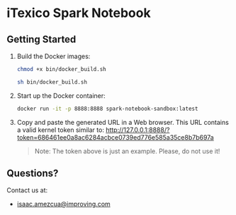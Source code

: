 # iTexico Spark Notebook

## Getting Started
1. Build the Docker images:
    ```sh
    chmod +x bin/docker_build.sh
    ```

    ```sh
    sh bin/docker_build.sh
    ```

1. Start up the Docker container:
    ```sh
    docker run -it -p 8888:8888 spark-notebook-sandbox:latest
    ```
1. Copy and paste the generated URL in a Web browser. This URL contains a valid kernel token similar to:
http://127.0.0.1:8888/?token=686461ee0a8ac6284acbce0739ed776e585a35ce8b7b697a

    > Note: The token above is just an example. Please, do not use it!

## Questions?
Contact us at:
* <isaac.amezcua@improving.com>
